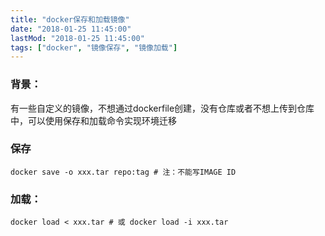 ```yaml
---
title: "docker保存和加载镜像"
date: "2018-01-25 11:45:00"
lastMod: "2018-01-25 11:45:00"
tags: ["docker", "镜像保存", "镜像加载"]
---
```


### 背景：
有一些自定义的镜像，不想通过dockerfile创建，没有仓库或者不想上传到仓库中，可以使用保存和加载命令实现环境迁移

### 保存
```shell
docker save -o xxx.tar repo:tag # 注：不能写IMAGE ID
```

### 加载：
```shell
docker load < xxx.tar # 或 docker load -i xxx.tar
```